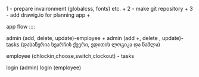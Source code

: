1 - prepare invaironment (globalcss, fonts) etc. +
2 - make git repository +
3 - add drawig.io for planning app +

app flow ::::

admin (add, delete, update)-employee +
admin (add +, delete , update)-tasks (დასაწერია სეარჩის ქუერი, ედითის ლოგიკა და წაშლა)

employee (chlockin,choose,switch,clockout) - tasks

login (admin)
login (employee)
